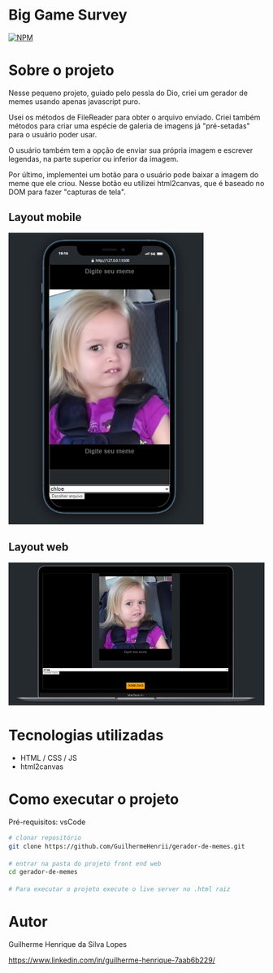# Big Game Survey 
[![NPM](https://img.shields.io/npm/l/react)](https://github.com/GuilhermeHenrii/gerador-de-memes/blob/main/LICENSE)

# Sobre o projeto

Nesse pequeno projeto, guiado pelo pessla do Dio, criei um gerador de memes usando apenas javascript puro.

Usei os métodos de FileReader para obter o arquivo enviado. Criei também métodos para criar uma espécie de galeria de imagens já "pré-setadas" para o usuário poder usar.

O usuário também tem a opção de enviar sua própria imagem e escrever legendas, na parte superior ou inferior da imagem.

Por último, implementei um botão para o usuário pode baixar a imagem do meme que ele criou. Nesse botão eu utilizei html2canvas, que é baseado no DOM para fazer "capturas de tela".

## Layout mobile
![Mobile 1](./assets/geradorDeMeme-mobile.PNG)

## Layout web
![Web 1](./assets/geradorDeMeme-desktop.PNG)

# Tecnologias utilizadas
- HTML / CSS / JS 
- html2canvas

# Como executar o projeto
Pré-requisitos: vsCode

```bash
# clonar repositório
git clone https://github.com/GuilhermeHenrii/gerador-de-memes.git

# entrar na pasta do projeto front end web
cd gerador-de-memes

# Para executar o projeto execute o live server no .html raiz
```

# Autor

Guilherme Henrique da Silva Lopes

https://www.linkedin.com/in/guilherme-henrique-7aab6b229/

